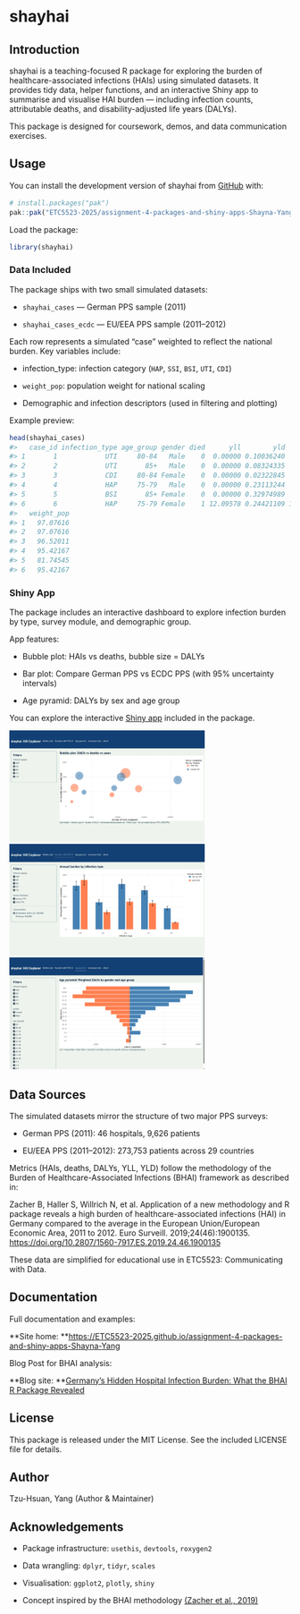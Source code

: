
<!-- README.md is generated from README.Rmd. Please edit that file -->

# shayhai

<!-- badges: start -->

<!-- badges: end -->

## Introduction

shayhai is a teaching-focused R package for exploring the burden of
healthcare-associated infections (HAIs) using simulated datasets. It
provides tidy data, helper functions, and an interactive Shiny app to
summarise and visualise HAI burden — including infection counts,
attributable deaths, and disability-adjusted life years (DALYs).

This package is designed for coursework, demos, and data communication
exercises.

## Usage

You can install the development version of shayhai from
[GitHub](https://github.com/) with:

``` r
# install.packages("pak")
pak::pak("ETC5523-2025/assignment-4-packages-and-shiny-apps-Shayna-Yang")
```

Load the package:

``` r
library(shayhai)
```

### Data Included

The package ships with two small simulated datasets:

- `shayhai_cases` — German PPS sample (2011)

- `shayhai_cases_ecdc` — EU/EEA PPS sample (2011–2012)

Each row represents a simulated “case” weighted to reflect the national
burden. Key variables include:

- infection_type: infection category (`HAP`, `SSI`, `BSI`, `UTI`, `CDI`)

- `weight_pop`: population weight for national scaling

- Demographic and infection descriptors (used in filtering and plotting)

Example preview:

``` r
head(shayhai_cases)
#>   case_id infection_type age_group gender died      yll        yld        daly
#> 1       1            UTI     80-84   Male    0  0.00000 0.10036240  0.10036240
#> 2       2            UTI       85+   Male    0  0.00000 0.08324335  0.08324335
#> 3       3            CDI     80-84 Female    0  0.00000 0.02322845  0.02322845
#> 4       4            HAP     75-79   Male    0  0.00000 0.23113244  0.23113244
#> 5       5            BSI       85+ Female    0  0.00000 0.32974989  0.32974989
#> 6       6            HAP     75-79 Female    1 12.09578 0.24421109 12.33998793
#>   weight_pop
#> 1   97.07616
#> 2   97.07616
#> 3   96.52011
#> 4   95.42167
#> 5   81.74545
#> 6   95.42167
```

### Shiny App

The package includes an interactive dashboard to explore infection
burden by type, survey module, and demographic group.

App features:

- Bubble plot: HAIs vs deaths, bubble size = DALYs

- Bar plot: Compare German PPS vs ECDC PPS (with 95% uncertainty
  intervals)

- Age pyramid: DALYs by sex and age group

You can explore the interactive [Shiny
app](https://etc5523-2025.github.io/assignment-4-packages-and-shiny-apps-Shayna-Yang/articles/shayhai.html#using-the-shiny-app)
included in the package.

<a href="https://etc5523-2025.github.io/assignment-4-packages-and-shiny-apps-Shayna-Yang/articles/shayhai.html#bubble-plot-dalys-vs-deaths-vs-cases">
<img width="350" height="200" src="https://raw.githubusercontent.com/ETC5523-2025/assignment-4-packages-and-shiny-apps-Shayna-Yang/main/man/figures/bubble_example.png"
       alt="Bubble plot example"></img> </a>
<a href="https://etc5523-2025.github.io/assignment-4-packages-and-shiny-apps-Shayna-Yang/articles/shayhai.html#bar-plot-with-95-ui">
<img width="350" height="200"
       src="https://raw.githubusercontent.com/ETC5523-2025/assignment-4-packages-and-shiny-apps-Shayna-Yang/main/man/figures/bar_example.png"
       alt="Bar plot example"></img> </a>
<a href="https://etc5523-2025.github.io/assignment-4-packages-and-shiny-apps-Shayna-Yang/articles/shayhai.html#age-pyramid-weighted-dalys-by-gender-and-age-group">
<img width="350" height="200"
       src="https://raw.githubusercontent.com/ETC5523-2025/assignment-4-packages-and-shiny-apps-Shayna-Yang/main/man/figures/agepyramid_example.png"
       alt="Age pyramid example"></img> </a>

## Data Sources

The simulated datasets mirror the structure of two major PPS surveys:

- German PPS (2011): 46 hospitals, 9,626 patients

- EU/EEA PPS (2011–2012): 273,753 patients across 29 countries

Metrics (HAIs, deaths, DALYs, YLL, YLD) follow the methodology of the
Burden of Healthcare-Associated Infections (BHAI) framework as described
in:

Zacher B, Haller S, Willrich N, et al. Application of a new methodology
and R package reveals a high burden of healthcare-associated infections
(HAI) in Germany compared to the average in the European Union/European
Economic Area, 2011 to 2012. Euro Surveill. 2019;24(46):1900135.
<https://doi.org/10.2807/1560-7917.ES.2019.24.46.1900135>

These data are simplified for educational use in ETC5523: Communicating
with Data.

## Documentation

Full documentation and examples:

**Site home:
**<https://ETC5523-2025.github.io/assignment-4-packages-and-shiny-apps-Shayna-Yang>

Blog Post for BHAI analysis:

**Blog site: **[Germany’s Hidden Hospital Infection Burden: What the
BHAI R Package
Revealed](https://etc5523-2025.github.io/assignment-3-creating-a-blog-Shayna-Yang/posts/HAIs%20Burden%20in%20Germany/)

## License

This package is released under the MIT License. See the included LICENSE
file for details.

## Author

Tzu-Hsuan, Yang (Author & Maintainer)

## Acknowledgements

- Package infrastructure: `usethis`, `devtools`, `roxygen2`

- Data wrangling: `dplyr`, `tidyr`, `scales`

- Visualisation: `ggplot2`, `plotly`, `shiny`

- Concept inspired by the BHAI methodology [(Zacher et al.,
  2019)](https://doi.org/10.2807/1560-7917.ES.2019.24.46.1900135)
